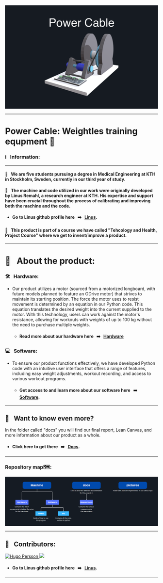 ![Färgruta med text](https://github.com/HugoPersson01/POWER-CABLE/blob/main/pictures/3dModell-PowerCable.png)
___ 
# Power Cable: Weightles training equpment 🦾

### ℹ️ &nbsp; Information:

--- 

#### 🥈 &nbsp; We are five students pursuing a degree in Medical Engineering at KTH in Stockholm, Sweden, currently in our third year of study. 

#### 🥇 &nbsp; The machine and code utilized in our work were originally developed by Linus Remahl, a research engineer at KTH. His expertise and support have been crucial throughout the process of calibrating and improving both the machine and the code. 
+ #### Go to Linus github profile here &nbsp; ➡️ &nbsp; [Linus](https://github.com/linusreM).

#### 🥉 &nbsp; This product is part of a course we have called "Tehcology and Health, Project Course" where we get to invent/improve a product. 

--- 

# 🎯 &nbsp; About the product:

### 🛠️ &nbsp; Hardware: 
+ Our product utilizes a motor (sourced from a motorized longboard, with future models planned to feature an ODrive motor) that strives to maintain its starting position. The force the motor uses to resist movement is determined by an equation in our Python code. This equation translates the desired weight into the current supplied to the motor. With this technology, users can work against the motor's resistance, allowing for workouts with weights of up to 100 kg without the need to purchase multiple weights.
  + #### Read more about our hardware here &nbsp; ➡️ &nbsp; [Hardware](https://github.com/HugoPersson01/POWER-CABLE/tree/main/Machine/Hardware)


### 💻 &nbsp; Software:
+ To ensure our product functions effectively, we have developed Python code with an intuitive user interface that offers a range of features, including easy weight adjustments, workout recording, and access to various workout programs.
  + #### Get access to and learn more about our software here &nbsp; ➡️ &nbsp; [Software](https://github.com/HugoPersson01/POWER-CABLE/tree/main/Machine/Software).

___ 

## 📜 &nbsp; Want to know even more?

In the folder called "docs" you will find our final report, Lean Canvas, and more information about our product as a whole.
  + #### Click here to get there &nbsp; ➡️ &nbsp; [Docs](https://github.com/HugoPersson01/POWER-CABLE/tree/main/docs).

___ 
### Repository map🗺️:

![Färgruta med text](https://github.com/HugoPersson01/POWER-CABLE/blob/main/pictures/Map.PNG)
___

## 👥 &nbsp; Contributors:

<a href="https://github.com/HugoPersson01">
    <img src="https://avatars.githubusercontent.com/u/179828570?v=4" alt="Hugo Persson" width="100" />
</a>


<a href="https://github.com/HugoPersson01/Project-Course-2-KTH-Digital-Training-Equipment/graphs/contributors">
  <img src="https://contrib.rocks/image?repo=HugoPersson01/Project-Course-2-KTH-Digital-Training-Equipment" />
</a>

+ #### Go to Linus github profile here &nbsp; ➡️ &nbsp; [Linus](https://github.com/linusreM).
___
